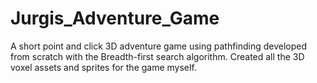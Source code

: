 # Jurgis_Adventure_Game
 
A short point and click 3D adventure game using pathfinding developed from scratch with the Breadth-first
search algorithm. Created all the 3D voxel assets and sprites for the game myself.
